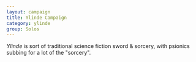 ```yaml
---
layout: campaign
title: Ylinde Campaign
category: ylinde
group: Solos
---
```


*Ylinde* is sort of traditional science fiction sword & sorcery, with psionics subbing for a lot of the "sorcery".
